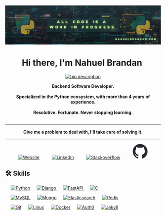 ![banner](./resources/banner.png)

<h1 align="center">Hi there, I'm Nahuel Brandan 
<img src="https://media.giphy.com/media/hvRJCLFzcasrR4ia7z/giphy.gif" width="35" alt="">
</h1>

<p align="center">
  <a href="https://github.com/DenverCoder1/readme-typing-svg">
    <img src="https://readme-typing-svg.herokuapp.com?lines=Backend+Software+Developer;Specialized+in+the+Python+ecosystem;Never%20stopping%20learning&center=true&width=500&height=50" alt="bio description">
  </a>
</p>

<p align="center" style="font-weight: bold">
Backend Software Developer.<br><br>
Specialized in the Python ecosystem, with more than 4 years of experience.<br><br>
Resolutive. Fortunate. Never stopping learning.<br><br>
</p>
<hr>
<p align="center" style="font-weight: bold">
Give me a problem to deal with, I'll take care of solving it.
</p>
<hr>

<p align="center">
  <a href="https://www.nahuelbrandan.com/" target="_blank"><img src="https://www.nahuelbrandan.com/assets/img/logo2.png" alt="Website" width="50px"/></a>
  &emsp;  &emsp;
  <a href="https://linkedin.com/in/nahuelbrandan" target="_blank"><img src="https://i.postimg.cc/15DtHwP7/linkedin.png" alt="LinkedIn" width="50px"/></a>
  &emsp;  &emsp;
  <a href="https://stackoverflow.com/users/6125910/neobraf" target="_blank"><img src="https://i.postimg.cc/MGHqhQ2S/stack-overflow.png" alt="Stackoverflow" width="50px"/></a>
  &emsp;  &emsp;
  <a href="https://github.com/nahuelbrandan" target="_blank">
    <picture>
      <source media="(prefers-color-scheme: dark)" srcset="./resources/github-mark/github-mark-white.svg">
      <source media="(prefers-color-scheme: light)" srcset="./resources/github-mark/github-mark.svg">
      <img src="./resources/github-mark/github-mark.png" alt="GitHub" width="50px">
    </picture>
  </a>
</p>

## 🛠️ Skills

<p align="left"> 
  &emsp; 
   <a href="https://www.python.org" target="_blank"><img alt="Python" src="https://img.shields.io/badge/Python%20-3770A0.svg?logo=python&logoColor=white"></a>
  &emsp;
  <a href="https://www.djangoproject.com/" target="_blank"> 
    <img alt="Django" src="https://img.shields.io/badge/Django%20-36926F.svg?logo=django">
  </a> 
  &emsp;
  <a href="https://fastapi.tiangolo.com/" target="_blank"> 
    <img alt="FastAPI" src="https://img.shields.io/badge/FastAPI%20-3E609E.svg?logo=fastapi">
  </a> 
  &emsp;
  <a href="https://www.cprogramming.com/" target="_blank"> 
    <img alt="C" src="https://img.shields.io/badge/C%20-A3B3C6.svg?logo=c&logoColor=white">
  </a> 

</p>


<p align="left">
  &emsp;
    <a href="https://www.mysql.com/"><img alt="MySQL" src ="https://img.shields.io/badge/MySQL-00758F.svg?style=flat&logo=MySQL&logoColor=white"/></a>
  &emsp;
    <a href="https://www.mongodb.com/"><img alt="Mongo" src ="https://img.shields.io/badge/Mongo-10AA50.svg?style=flat&logo=Mongodb&logoColor=white"/></a>
  &emsp;
    <a href="https://www.elastic.co/"><img alt="Elasticsearch" src ="https://img.shields.io/badge/Elasticsearch-7DE2D1.svg?style=flat&logo=Elastic&logoColor=black"/></a>
  &emsp;
    <a href="https://redis.io/"><img alt="Redis" src ="https://img.shields.io/badge/Redis-D92B21.svg?style=flat&logo=Redis&logoColor=white"/></a>
 </p>

<p>
  &emsp;
    <a href="https://git-scm.com/"><img alt="Git" src="https://img.shields.io/badge/Git%20-%23F05033.svg?logo=git&logoColor=white"></a>
  &emsp;
    <a href="https://en.wikipedia.org/wiki/Linux"><img alt="Linux" src="https://img.shields.io/badge/Linux-FCC624?style=flat&logo=linux&logoColor=black"></a>
  &emsp;
    <a href="https://www.docker.com/"><img alt="Docker" src="https://img.shields.io/badge/Docker-099CEC?style=flat&logo=Docker&logoColor=white"></a>
  &emsp;
    <a href="https://auth0.com/"><img alt="Auth0" src="https://img.shields.io/badge/Auth0-E45123?style=flat&logo=Auth0&logoColor=white"></a>
  &emsp;
    <a href="https://jekyllrb.com/"><img alt="Jekyll" src="https://img.shields.io/badge/Jekyll-D70000?style=flat&logo=Jekyll&logoColor=white"></a>
  &emsp;
</p>


